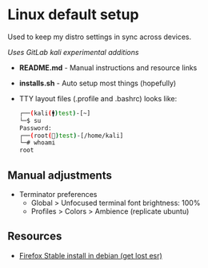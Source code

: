 # Linux default setup

Used to keep my distro settings in sync across devices.

*Uses GitLab kali experimental additions*

* **README.md** - Manual instructions and resource links

* **installs.sh** - Auto setup most things (hopefully)

* TTY layout files (.profile and .bashrc) looks like:

    ```bash
    ┌──(kali(🚹)test)-[~]
    └─$ su
    Password: 
    ┌──(root(🚷)test)-[/home/kali]
    └─# whoami
    root
    ```

## Manual adjustments

* Terminator preferences
  * Global > Unfocused terminal font brightness: 100%
  * Profiles > Colors > Ambience (replicate ubuntu)

## Resources

* [Firefox Stable install in debian (get lost esr)](https://wiki.debian.org/Firefox#From_Mozilla_binaries)
